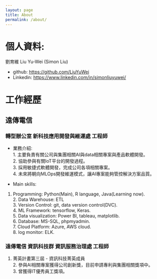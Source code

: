 ```yaml
---
layout: page
title: About
permalink: /about/
---
```


# 個人資料:
劉育維 Liu Yu-Wei (Simon Liu) 
* github: https://github.com/LiuYuWei
* Linkedin: https://www.linkedin.com/in/simonliuyuwei/

# 工作經歷

## 遠傳電信 
### 轉型辦公室 新科技應用開發與維運處 工程師

* 業務介紹:
<br>1. 主要負責有關公司與集團相關AI與data相關專案與產品軟體開發。
<br>2. 協助參與有關IoT平台的開發過程。
<br>3. 採用敏捷式軟體開發，完成公司各項相關專案。
<br>4. 未來將朝向MLOps開發維運模式，讓AI專案能夠管控解決方案品質。

* Main skills:
1. Programming: Python(Main), R language, Java(Learning now).
<br>2. Data Warehouse: ETL
<br>3. Version Control: git, data version control(DVC).
<br>4. ML Framework: tensorflow, Keras.
<br>5. Data visualization: Power BI, tableau, matplotlib.
<br>6. Database: MS-SQL, phpmyadmin.
<br>7. Cloud Platform: Azure, AWS cloud.
<br>8. log monitor: ELK.

### 遠傳電信 資訊科技群 資訊服務治理處 工程師

1. 菁英計畫第三屆 - 資訊科技菁英成員 
<br>2. 參與AI相關專案獲得公司創新獎，目前申請專利與集團相關獎項中。 
<br>3. 曾獲得IT優秀員工獎項。
